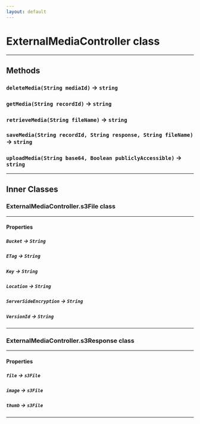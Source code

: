 ```yaml
---
layout: default
---
```

# ExternalMediaController class
---
## Methods
### `deleteMedia(String mediaId)` → `string`
### `getMedia(String recordId)` → `string`
### `retrieveMedia(String fileName)` → `string`
### `saveMedia(String recordId, String response, String fileName)` → `string`
### `uploadMedia(String base64, Boolean publiclyAccessible)` → `string`
---
## Inner Classes

### ExternalMediaController.s3File class
---
#### Properties

##### `Bucket` → `String`

##### `ETag` → `String`

##### `Key` → `String`

##### `Location` → `String`

##### `ServerSideEncryption` → `String`

##### `VersionId` → `String`

---
### ExternalMediaController.s3Response class
---
#### Properties

##### `file` → `s3File`

##### `image` → `s3File`

##### `thumb` → `s3File`

---
